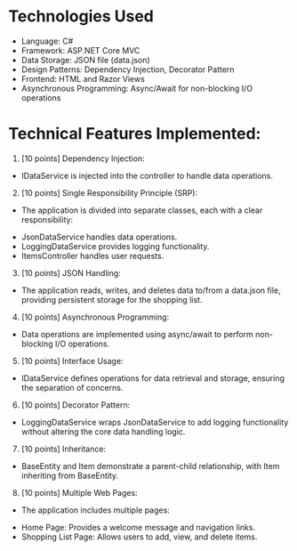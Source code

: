 # Technologies Used
* Language: C#
* Framework: ASP.NET Core MVC
* Data Storage: JSON file (data.json)
* Design Patterns: Dependency Injection, Decorator Pattern
* Frontend: HTML and Razor Views
* Asynchronous Programming: Async/Await for non-blocking I/O operations

# Technical Features Implemented:
1. [10 points] Dependency Injection:
* IDataService is injected into the controller to handle data operations.

2. [10 points] Single Responsibility Principle (SRP):
* The application is divided into separate classes, each with a clear responsibility:
- JsonDataService handles data operations.
- LoggingDataService provides logging functionality.
- ItemsController handles user requests.

3. [10 points] JSON Handling:
* The application reads, writes, and deletes data to/from a data.json file, providing persistent storage for the shopping list.

4. [10 points] Asynchronous Programming:
* Data operations are implemented using async/await to perform non-blocking I/O operations.

5. [10 points] Interface Usage:
* IDataService defines operations for data retrieval and storage, ensuring the separation of concerns.

6. [10 points] Decorator Pattern:
* LoggingDataService wraps JsonDataService to add logging functionality without altering the core data handling logic.

7. [10 points] Inheritance:
* BaseEntity and Item demonstrate a parent-child relationship, with Item inheriting from BaseEntity.

8. [10 points] Multiple Web Pages:
* The application includes multiple pages:
- Home Page: Provides a welcome message and navigation links.
- Shopping List Page: Allows users to add, view, and delete items.
